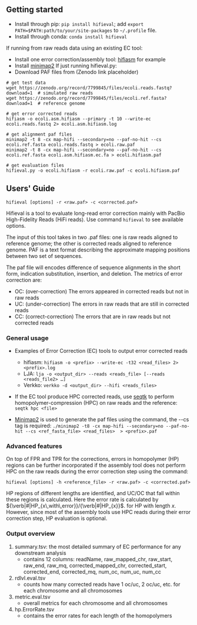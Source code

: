 ## Getting started
- Install through pip: `pip install hifieval`; add `export PATH=$PATH:path/to/your/site-packages` to `~/.profile` file.
- Install through conda: `conda install hifieval`

If running from raw reads data using an existing EC tool:
- Install one error correction/assembly tool: [hifiasm](https://github.com/chhylp123/hifiasm) for example
- Install [minimap2](https://github.com/lh3/minimap2)
If just running hifieval.py:
- Download PAF files from (Zenodo link placeholder)
```
# get test data
wget https://zenodo.org/record/7799845/files/ecoli.reads.fastq?download=1  # simulated raw reads
wget https://zenodo.org/record/7799845/files/ecoli.ref.fasta?download=1  # reference genome

# get error corrected reads
hifiasm -o ecoli.asm.hifiasm --primary -t 10 --write-ec ecoli.reads.fastq 2> ecoli.asm.hifiasm.log

# get alignment paf files
minimap2 -t 8 -cx map-hifi --secondary=no --paf-no-hit --cs ecoli.ref.fasta ecoli.reads.fastq > ecoli.raw.paf
minimap2 -t 8 -cx map-hifi --secondary=no --paf-no-hit --cs ecoli.ref.fasta ecoli.asm.hifiasm.ec.fa > ecoli.hifiasm.paf

# get evaluation files
hifieval.py -o ecoli.hifiasm -r ecoli.raw.paf -c ecoli.hifiasm.paf
```

## Users' Guide

```hifieval [options] -r <raw.paf> -c <corrected.paf>```

Hifieval is a tool to evaluate long-read error correction mainly with PacBio High-Fidelity Reads (HiFi reads). Use command `hifieval` to see available options.

The input of this tool takes in two .paf files: one is raw reads aligned to reference genome; the other is corrected reads aligned to reference genome. PAF is a text format describing the approximate mapping positions between two set of sequences. 

The paf file will encodes difference of sequence alignments in the short form, indication substitution, insertion, and deletion. The metrics of error correction are:
- OC: (over-correction) The errors appeared in corrected reads but not in raw reads 
- UC: (under-correction) The errors in raw reads that are still in corrected reads
- CC: (correct-correction) The errors that are in raw reads but not corrected reads

### General usage
- Examples of Error Correction (EC) tools to output error corrected reads
    - hifiasm: ```hifiasm -o <prefix> --write-ec -t32 <read_files> 2> <prefix>.log```
    - LJA:     ```lja -o <output_dir> --reads <reads_file> [--reads <reads_file2> …]```
    - Verkko:  ```verkko -d <output_dir> --hifi <reads_files>```

- If the EC tool produce HPC corrected reads, use [seqtk](https://github.com/lh3/seqtk) to perform homopolymer-compression (HPC) on raw reads and the reference: 
```seqtk hpc <file>```
- [Minimap2](https://lh3.github.io/minimap2/minimap2.html) is used to generate the paf files using the command, the --cs tag is required: 
```./minimap2 -t8 -cx map-hifi --secondary=no --paf-no-hit --cs <ref_fasta_file> <read_files>  > <prefix>.paf```
    
### Advanced features
On top of FPR and TPR for the corrections, errors in homopolymer (HP) regions can be further incorporated if the assembly tool does not perform HPC on the raw reads during the error correction step using the command:

```hifieval [options] -h <reference_file> -r <raw.paf> -c <corrected.paf>```

HP regions of different lengths are identified, and UC/OC that fall within these regions is calculated. Here the error rate is calculated by ${\verb|#|HP_{x\,with\,error}}/{\verb|#|HP_{x}}$. for HP with length $x$. However, since most of the assembly tools use HPC reads during their error correction step, HP evaluation is optional. 

### Output overview
1. summary.tsv: the most detailed summary of EC performance for any downstream analysis
    - contains 12 columns: readName, raw_mapped_chr, raw_start, raw_end, raw_mq, corrected_mapped_chr, corrected_start, corrected_end, corrected_mq,  num_oc, num_uc, num_cc
3. rdlvl.eval.tsv
    - counts how many corrected reads have 1 oc/uc, 2 oc/uc, etc. for each chromosome and all chromosomes
5. metric.eval.tsv
    - overall metrics for each chromosome and all chromosomes
7. hp.ErrorRate.tsv
    - contains the error rates for each length of the homopolymers

